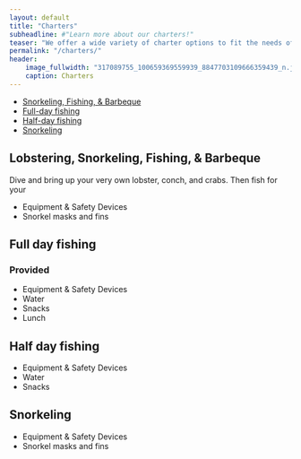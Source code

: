```yaml
---
layout: default
title: "Charters"
subheadline: #"Learn more about our charters!"
teaser: "We offer a wide variety of charter options to fit the needs of your group!"
permalink: "/charters/"
header:
    image_fullwidth: "317089755_100659369559939_8847703109666359439_n.jpg"
    caption: Charters
---
```

* [Snorkeling, Fishing, & Barbeque][5]
* [Full-day fishing][2]
* [Half-day fishing][3]
* [Snorkeling][4]


## Lobstering, Snorkeling, Fishing, & Barbeque
Dive and bring up your very own lobster, conch, and crabs. Then fish for your 

* Equipment & Safety Devices
* Snorkel masks and fins

## Full day fishing

### Provided
* Equipment & Safety Devices
* Water
* Snacks
* Lunch

## Half day fishing

* Equipment & Safety Devices
* Water
* Snacks

## Snorkeling

* Equipment & Safety Devices
* Snorkel masks and fins


 [1]: {{site.url}}
 [2]: #full-day-fishing
 [3]: #half-day-fishing
 [4]: #snorkeling
 [5]: #snorkeling-fishing--barbeque
